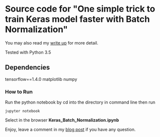# Source code for "One simple trick to train Keras model faster with Batch Normalization"

You may also read my [write up](https://www.dlology.com/blog/one-simple-trick-to-train-keras-model-faster-with-batch-normalization/) for more detail.

Tested with Python 3.5
## Dependencies

tensorflow==1.4.0
matplotlib
numpy

### How to Run
Run the python notebook by cd into the directory in command line then run
```
jupyter notebook
```
Select in the browser
**Keras_Batch_Normalization.ipynb** 

Enjoy, leave a comment in my [blog post](https://www.dlology.com/blog/one-simple-trick-to-train-keras-model-faster-with-batch-normalization/) if you have any question.